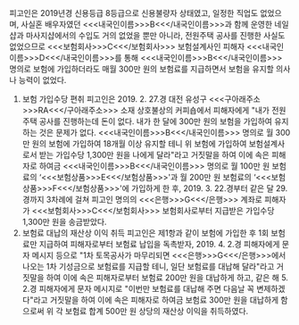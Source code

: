 피고인은 2019년경 신용등급 8등급으로 신용불량자 상태였고, 일정한 직업도 없었으며, 사실혼 배우자였던 <<<내국인이름>>>B<<</내국인이름>>>과 함께 운영한 네일샵과 마사지샵에서의 수입도 거의 없었을 뿐만 아니라, 전원주택 공사를 진행한 사실도 없었으므로 <<<보험회사>>>C<<</보험회사>>> 보험설계사인 피해자 <<<내국인이름>>>D<<</내국인이름>>>를 통해 <<<내국인이름>>>B<<</내국인이름>>> 명의로 보험에 가입하더라도 매월 300만 원의 보험료를 지급하면서 보험을 유지할 의사나 능력이 없었다.
1. 보험 가입수당 편취
피고인은 2019. 2. 27.경 대전 유성구 <<<구아래주소>>>RA<<</구아래주소>>> 소재 상호불상의 커피숍에서 피해자에게 "내가 전원주택 공사를 진행하는데 돈이 없다. 내가 한 달에 300만 원의 보험을 가입하여 유지하는 것은 문제가 없다. <<<내국인이름>>>B<<</내국인이름>>> 명의로 월 300만 원의 보험에 가입하여 18개월 이상 유지할 테니 위 보험에 가입하여 보험설계사로서 받는 가입수당 1,300만 원을 나에게 달라"라고 거짓말을 하여 이에 속은 피해자로 하여금 <<<내국인이름>>>B<<</내국인이름>>> 명의로 월 100만 원 보험료의 ‘<<<보험상품>>>E<<</보험상품>>>'과 월 200만 원 보험료의 ‘<<<보험상품>>>F<<</보험상품>>>'에 가입하게 한 후, 2019. 3. 22.경부터 같은 달 29.경까지 3차례에 걸쳐 피고인 명의의 <<<은행>>>G<<</은행>>> 계좌로 피해자가 <<<보험회사>>>C<<</보험회사>>> 보험회사로부터 지급받은 가입수당 1,300만 원을 송금받았다.
2. 보험료 대납의 재산상 이익 취득
피고인은 제1항과 같이 보험에 가입한 후 1회 보험료만 지급하여 피해자로부터 보험료 납입을 독촉받자, 2019. 4. 2.경 피해자에게 문자 메시지 등으로 "1차 토목공사가 마무리되면 <<<은행>>>G<<</은행>>>에서 나오는 1차 기성금으로 보험료를 지급할 테니, 일단 보험료를 대납해 달라"라고 거짓말을 하여 이에 속은 피해자로부터 보험료 200만 원을 대납하게 하고, 같은 해 5. 2.경 피해자에게 문자 메시지로 "이번만 보험료를 대납해 주면 다음날 꼭 변제하겠다"라고 거짓말을 하여 이에 속은 피해자로 하여금 보험료 300만 원을 대납하게 함으로써 위 각 보험료 합계 500만 원 상당의 재산상 이익을 취득하였다.